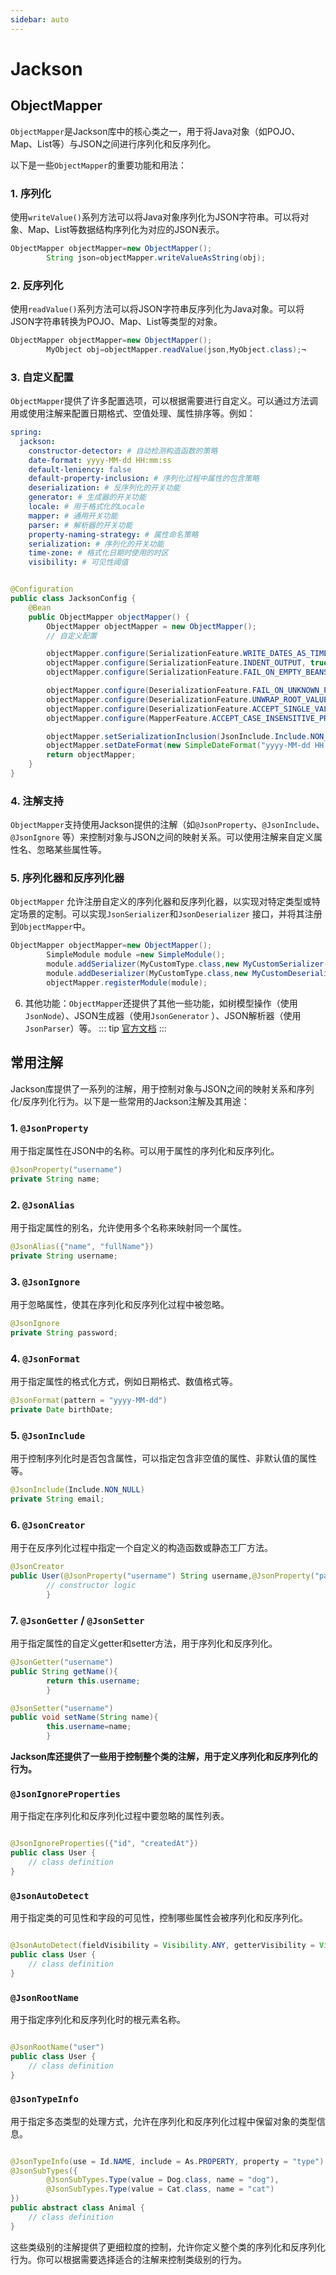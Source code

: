 ```yaml
---
sidebar: auto
---
```


# Jackson

## ObjectMapper

`ObjectMapper`是Jackson库中的核心类之一，用于将Java对象（如POJO、Map、List等）与JSON之间进行序列化和反序列化。

以下是一些`ObjectMapper`的重要功能和用法：

### 1. 序列化

使用`writeValue()`系列方法可以将Java对象序列化为JSON字符串。可以将对象、Map、List等数据结构序列化为对应的JSON表示。

```java
ObjectMapper objectMapper=new ObjectMapper();
        String json=objectMapper.writeValueAsString(obj);
```

### 2. 反序列化

使用`readValue()`系列方法可以将JSON字符串反序列化为Java对象。可以将JSON字符串转换为POJO、Map、List等类型的对象。

```java
ObjectMapper objectMapper=new ObjectMapper();
        MyObject obj=objectMapper.readValue(json,MyObject.class);¬
```

### 3. 自定义配置

`ObjectMapper`提供了许多配置选项，可以根据需要进行自定义。可以通过方法调用或使用注解来配置日期格式、空值处理、属性排序等。例如：

```yaml
spring:
  jackson:
    constructor-detector: # 自动检测构造函数的策略
    date-format: yyyy-MM-dd HH:mm:ss
    default-leniency: false
    default-property-inclusion: # 序列化过程中属性的包含策略
    deserialization: # 反序列化的开关功能
    generator: # 生成器的开关功能
    locale: # 用于格式化的Locale
    mapper: # 通用开关功能
    parser: # 解析器的开关功能
    property-naming-strategy: # 属性命名策略
    serialization: # 序列化的开关功能
    time-zone: # 格式化日期时使用的时区
    visibility: # 可见性阈值
```

```java

@Configuration
public class JacksonConfig {
    @Bean
    public ObjectMapper objectMapper() {
        ObjectMapper objectMapper = new ObjectMapper();
        // 自定义配置

        objectMapper.configure(SerializationFeature.WRITE_DATES_AS_TIMESTAMPS, false);
        objectMapper.configure(SerializationFeature.INDENT_OUTPUT, true); //启用输出的缩进，使JSON格式更易读。
        objectMapper.configure(SerializationFeature.FAIL_ON_EMPTY_BEANS, false); //当序列化空对象时是否抛出异常。

        objectMapper.configure(DeserializationFeature.FAIL_ON_UNKNOWN_PROPERTIES, false);
        objectMapper.configure(DeserializationFeature.UNWRAP_ROOT_VALUE, true); //启用根值解包功能，允许从包装的根对象中提取属性。
        objectMapper.configure(DeserializationFeature.ACCEPT_SINGLE_VALUE_AS_ARRAY, true); //允许将单个值反序列化为数组，即使它不是数组格式。
        objectMapper.configure(MapperFeature.ACCEPT_CASE_INSENSITIVE_PROPERTIES, true); //在反序列化时接受属性名称的大小写不敏感。

        objectMapper.setSerializationInclusion(JsonInclude.Include.NON_NULL);//设置在序列化过程中包含非空值的属性。
        objectMapper.setDateFormat(new SimpleDateFormat("yyyy-MM-dd HH:mm:ss"));
        return objectMapper;
    }
}

```

### 4. 注解支持

`ObjectMapper`支持使用Jackson提供的注解（如`@JsonProperty`、`@JsonInclude`、`@JsonIgnore`
等）来控制对象与JSON之间的映射关系。可以使用注解来自定义属性名、忽略某些属性等。

### 5. 序列化器和反序列化器

`ObjectMapper`
允许注册自定义的序列化器和反序列化器，以实现对特定类型或特定场景的定制。可以实现`JsonSerializer`和`JsonDeserializer`
接口，并将其注册到`ObjectMapper`中。

```java
ObjectMapper objectMapper=new ObjectMapper();
        SimpleModule module =new SimpleModule();
        module.addSerializer(MyCustomType.class,new MyCustomSerializer());
        module.addDeserializer(MyCustomType.class,new MyCustomDeserializer());
        objectMapper.registerModule(module);
```

6. 其他功能：`ObjectMapper`还提供了其他一些功能，如树模型操作（使用`JsonNode`）、JSON生成器（使用`JsonGenerator`
   ）、JSON解析器（使用`JsonParser`）等。
   ::: tip
   [官方文档](https://github.com/FasterXML/jackson-docs)
   :::

## 常用注解

Jackson库提供了一系列的注解，用于控制对象与JSON之间的映射关系和序列化/反序列化行为。以下是一些常用的Jackson注解及其用途：

### 1. `@JsonProperty`

用于指定属性在JSON中的名称。可以用于属性的序列化和反序列化。

```java
@JsonProperty("username")
private String name;
```

### 2. `@JsonAlias`

用于指定属性的别名，允许使用多个名称来映射同一个属性。

```java
@JsonAlias({"name", "fullName"})
private String username;
```

### 3. `@JsonIgnore`

用于忽略属性，使其在序列化和反序列化过程中被忽略。

```java
@JsonIgnore
private String password;
```

### 4. `@JsonFormat`

用于指定属性的格式化方式，例如日期格式、数值格式等。

```java
@JsonFormat(pattern = "yyyy-MM-dd")
private Date birthDate;
```

### 5. `@JsonInclude`

用于控制序列化时是否包含属性，可以指定包含非空值的属性、非默认值的属性等。

```java
@JsonInclude(Include.NON_NULL)
private String email;
```

### 6. `@JsonCreator`

用于在反序列化过程中指定一个自定义的构造函数或静态工厂方法。

```java
@JsonCreator
public User(@JsonProperty("username") String username,@JsonProperty("password") String password){
        // constructor logic
        }
```

### 7. `@JsonGetter` / `@JsonSetter`

用于指定属性的自定义getter和setter方法，用于序列化和反序列化。

```java
@JsonGetter("username")
public String getName(){
        return this.username;
        }

@JsonSetter("username")
public void setName(String name){
        this.username=name;
        }
```

**Jackson库还提供了一些用于控制整个类的注解，用于定义序列化和反序列化的行为。**

### `@JsonIgnoreProperties`

用于指定在序列化和反序列化过程中要忽略的属性列表。

```java

@JsonIgnoreProperties({"id", "createdAt"})
public class User {
    // class definition
}
```

### `@JsonAutoDetect`

用于指定类的可见性和字段的可见性，控制哪些属性会被序列化和反序列化。

```java

@JsonAutoDetect(fieldVisibility = Visibility.ANY, getterVisibility = Visibility.NONE)
public class User {
    // class definition
}
```

### `@JsonRootName`

用于指定序列化和反序列化时的根元素名称。

```java

@JsonRootName("user")
public class User {
    // class definition
}
```

### `@JsonTypeInfo`

用于指定多态类型的处理方式，允许在序列化和反序列化过程中保留对象的类型信息。

```java

@JsonTypeInfo(use = Id.NAME, include = As.PROPERTY, property = "type")
@JsonSubTypes({
        @JsonSubTypes.Type(value = Dog.class, name = "dog"),
        @JsonSubTypes.Type(value = Cat.class, name = "cat")
})
public abstract class Animal {
    // class definition
}
```

这些类级别的注解提供了更细粒度的控制，允许你定义整个类的序列化和反序列化行为。你可以根据需要选择适合的注解来控制类级别的行为。
